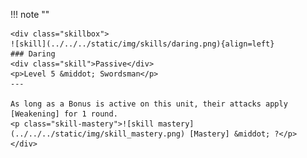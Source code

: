 !!! note ""

    <div class="skillbox">
    ![skill](../../../static/img/skills/daring.png){align=left}
    ### Daring
    <div class="skill">Passive</div>
    <p>Level 5 &middot; Swordsman</p>
    ---

    As long as a Bonus is active on this unit, their attacks apply [Weakening] for 1 round.
    <p class="skill-mastery">![skill mastery](../../../static/img/skill_mastery.png) [Mastery] &middot; ?</p> 
    </div>
